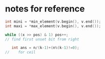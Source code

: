  # notes for reference
 
```cpp
int mini = *min_element(v.begin(), v.end());
int maxi = *max_element(v.begin(), v.end());
```
```cpp
while ((x >> pos) & 1) pos++;
// find first unset bit from right 
```
```cpp
   int ans = n/(k-1)+(n%(k-1)!=0);
//    for ceil
```